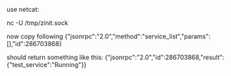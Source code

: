 use netcat:

nc -U /tmp/zinit.sock

now copy following
{"jsonrpc":"2.0","method":"service_list","params":[],"id":286703868}

should return something like this:
{"jsonrpc":"2.0","id":286703868,"result":{"test_service":"Running"}}



